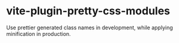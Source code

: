 # vite-plugin-pretty-css-modules
Use prettier generated class names in development, while applying minification in production.
